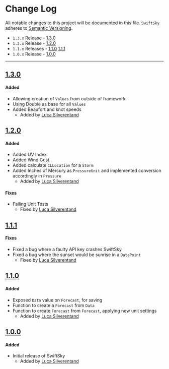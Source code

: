 # Change Log
All notable changes to this project will be documented in this file.
`SwiftSky` adheres to [Semantic Versioning](http://semver.org/).

- `1.3.x` Release - [1.3.0](#130)
- `1.2.x` Release - [1.2.0](#120)
- `1.1.x` Releases - [1.1.0](#110) [1.1.1](#111)
- `1.0.x` Release - [1.0.0](#100)

---

## [1.3.0](https://github.com/appcompany/SwiftSky/releases/tag/1.3.0)

#### Added
- Allowing creation of `Values` from outside of framework
- Using Double as base for all `Values`
- Added Beaufort and knot speeds
  - Added by [Luca Silverentand](https://github.com/lucasilverentand)

## [1.2.0](https://github.com/appcompany/SwiftSky/releases/tag/1.2.0)

#### Added
- Added UV Index
- Added Wind Gust
- Added calculate `CLLocation` for a `Storm`
- Added Inches of Mercury as `PressureUnit` and implemented conversion accordingly in `Pressure`
  - Added by [Luca Silverentand](https://github.com/lucasilverentand)

#### Fixes
- Failing Unit Tests
  - Fixed by [Luca Silverentand](https://github.com/lucasilverentand)

## [1.1.1](https://github.com/appcompany/SwiftSky/releases/tag/1.1.1)

#### Fixes
- Fixed a bug where a faulty API key crashes SwiftSky
- Fixed a bug where the sunset would be sunrise in a `DataPoint`
    - Fixed by [Luca Silverentand](https://github.com/lucasilverentand)

## [1.1.0](https://github.com/appcompany/SwiftSky/releases/tag/1.1.0)

#### Added
- Exposed `Data` value on `Forecast`, for saving
- Function to create a `Forecast` from `Data`
- Function to create `Forecast` from `Forecast`, applying new unit settings
  - Added by [Luca Silverentand](https://github.com/lucasilverentand)


## [1.0.0](https://github.com/appcompany/SwiftSky/releases/tag/1.0.0)

#### Added
- Initial release of SwiftSky
  - Added by [Luca Silverentand](https://github.com/lucasilverentand)
